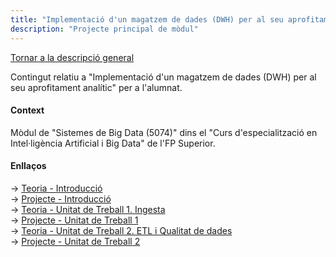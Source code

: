 ```yaml
---
title: "Implementació d'un magatzem de dades (DWH) per al seu aprofitament analític"
description: "Projecte principal de mòdul"
---
```


[Tornar a la descripció general](../index.html)  

Contingut relatiu a "Implementació d'un magatzem de dades (DWH) per al seu aprofitament analític" per a l'alumnat.  

#### Context

Mòdul de "Sistemes de Big Data (5074)" dins el "Curs d'especialització en Intel·ligència Artificial i Big Data" de l'FP Superior.  

#### Enllaços
&#8594; [Teoria - Introducció](./introbigdata.html)  
&#8594; [Projecte - Introducció](./introprojecte.html)  
&#8594; [Teoria - Unitat de Treball 1. Ingesta](./ut01_ingesta.html)  
&#8594; [Projecte - Unitat de Treball 1](./ut11_projecte.html)  
&#8594; [Teoria - Unitat de Treball 2. ETL i Qualitat de dades](./ut02_etlqd.html)  
&#8594; [Projecte - Unitat de Treball 2](./ut12_projecte.html)  



